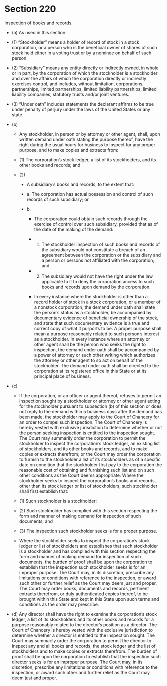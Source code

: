 # Section 220

Inspection of books and records.

- (a) As used in this section:

- (1) “Stockholder” means a holder of record of stock in a stock corporation, or a person who is the beneficial owner of shares of such stock held either in a voting trust or by a nominee on behalf of such person.

- (2) “Subsidiary” means any entity directly or indirectly owned, in whole or in part, by the corporation of which the stockholder is a stockholder and over the affairs of which the corporation directly or indirectly exercises control, and includes, without limitation, corporations, partnerships, limited partnerships, limited liability partnerships, limited liability companies, statutory trusts and/or joint ventures.

- (3) “Under oath” includes statements the declarant affirms to be true under penalty of perjury under the laws of the United States or any state.

- (b) 

  - Any stockholder, in person or by attorney or other agent, shall, upon written demand under oath stating the purpose thereof, have the right during the usual hours for business to inspect for any proper purpose, and to make copies and extracts from:

  - (1) The corporation’s stock ledger, a list of its stockholders, and its other books and records; and

  - (2) 

    - A subsidiary’s books and records, to the extent that:

    - a. The corporation has actual possession and control of such records of such subsidiary; or

    - b. 

      - The corporation could obtain such records through the exercise of control over such subsidiary, provided that as of the date of the making of the demand:

      - 1. The stockholder inspection of such books and records of the subsidiary would not constitute a breach of an agreement between the corporation or the subsidiary and a person or persons not affiliated with the corporation; and

      - 2. The subsidiary would not have the right under the law applicable to it to deny the corporation access to such books and records upon demand by the corporation.

      - In every instance where the stockholder is other than a record holder of stock in a stock corporation, or a member of a nonstock corporation, the demand under oath shall state the person’s status as a stockholder, be accompanied by documentary evidence of beneficial ownership of the stock, and state that such documentary evidence is a true and correct copy of what it purports to be. A proper purpose shall mean a purpose reasonably related to such person’s interest as a stockholder. In every instance where an attorney or other agent shall be the person who seeks the right to inspection, the demand under oath shall be accompanied by a power of attorney or such other writing which authorizes the attorney or other agent to so act on behalf of the stockholder. The demand under oath shall be directed to the corporation at its registered office in this State or at its principal place of business.

- (c) 

  - If the corporation, or an officer or agent thereof, refuses to permit an inspection sought by a stockholder or attorney or other agent acting for the stockholder pursuant to subsection (b) of this section or does not reply to the demand within 5 business days after the demand has been made, the stockholder may apply to the Court of Chancery for an order to compel such inspection. The Court of Chancery is hereby vested with exclusive jurisdiction to determine whether or not the person seeking inspection is entitled to the inspection sought. The Court may summarily order the corporation to permit the stockholder to inspect the corporation’s stock ledger, an existing list of stockholders, and its other books and records, and to make copies or extracts therefrom; or the Court may order the corporation to furnish to the stockholder a list of its stockholders as of a specific date on condition that the stockholder first pay to the corporation the reasonable cost of obtaining and furnishing such list and on such other conditions as the Court deems appropriate. Where the stockholder seeks to inspect the corporation’s books and records, other than its stock ledger or list of stockholders, such stockholder shall first establish that:

  - (1) Such stockholder is a stockholder;

  - (2) Such stockholder has complied with this section respecting the form and manner of making demand for inspection of such documents; and

  - (3) The inspection such stockholder seeks is for a proper purpose.

  - Where the stockholder seeks to inspect the corporation’s stock ledger or list of stockholders and establishes that such stockholder is a stockholder and has complied with this section respecting the form and manner of making demand for inspection of such documents, the burden of proof shall be upon the corporation to establish that the inspection such stockholder seeks is for an improper purpose. The Court may, in its discretion, prescribe any limitations or conditions with reference to the inspection, or award such other or further relief as the Court may deem just and proper. The Court may order books, documents and records, pertinent extracts therefrom, or duly authenticated copies thereof, to be brought within this State and kept in this State upon such terms and conditions as the order may prescribe.

- (d) Any director shall have the right to examine the corporation’s stock ledger, a list of its stockholders and its other books and records for a purpose reasonably related to the director’s position as a director. The Court of Chancery is hereby vested with the exclusive jurisdiction to determine whether a director is entitled to the inspection sought. The Court may summarily order the corporation to permit the director to inspect any and all books and records, the stock ledger and the list of stockholders and to make copies or extracts therefrom. The burden of proof shall be upon the corporation to establish that the inspection such director seeks is for an improper purpose. The Court may, in its discretion, prescribe any limitations or conditions with reference to the inspection, or award such other and further relief as the Court may deem just and proper.